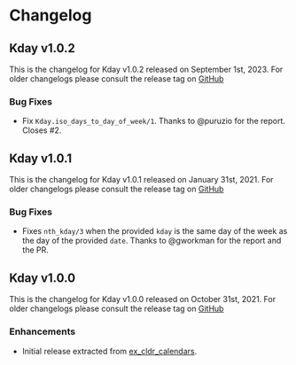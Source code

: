 # Changelog

## Kday v1.0.2

This is the changelog for Kday v1.0.2 released on September 1st, 2023.  For older changelogs please consult the release tag on [GitHub](https://github.com/kipcole9/kday/tags)

### Bug Fixes

* Fix `Kday.iso_days_to_day_of_week/1`. Thanks to @puruzio for the report. Closes #2.

## Kday v1.0.1

This is the changelog for Kday v1.0.1 released on January 31st, 2021.  For older changelogs please consult the release tag on [GitHub](https://github.com/kipcole9/kday/tags)

### Bug Fixes

* Fixes `nth_kday/3` when the provided `kday` is the same day of the week as the day of the provided `date`. Thanks to @gworkman for the report and the PR.

## Kday v1.0.0

This is the changelog for Kday v1.0.0 released on October 31st, 2021.  For older changelogs please consult the release tag on [GitHub](https://github.com/kipcole9/kday/tags)

### Enhancements

* Initial release extracted from [ex_cldr_calendars](https://hex.pm/packages/ex_cldr_calendars).

